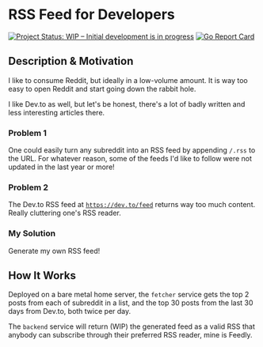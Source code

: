 # RSS Feed for Developers

[![Project Status: WIP – Initial development is in progress](https://www.repostatus.org/badges/latest/wip.svg)](https://www.repostatus.org/#wip)
[![Go Report Card](https://goreportcard.com/badge/github.com/gordonpn/rss-feed-for-developers)](https://goreportcard.com/report/github.com/gordonpn/rss-feed-for-developers)

## Description & Motivation

I like to consume Reddit, but ideally in a low-volume amount. It is way too easy to open Reddit and start going down the rabbit hole.

I like Dev.to as well, but let's be honest, there's a lot of badly written and less interesting articles there.

### Problem 1

One could easily turn any subreddit into an RSS feed by appending `/.rss` to the URL. For whatever reason, some of the feeds I'd like to follow were not updated in the last year or more!

### Problem 2

The Dev.to RSS feed at [`https://dev.to/feed`](https://dev.to/feed) returns way too much content. Really cluttering one's RSS reader.

### My Solution

Generate my own RSS feed!

## How It Works

Deployed on a bare metal home server, the `fetcher` service gets the top 2 posts from each of subreddit in a list, and the top 30 posts from the last 30 days from Dev.to, both twice per day.

The `backend` service will return (WIP) the generated feed as a valid RSS that anybody can subscribe through their preferred RSS reader, mine is Feedly.

